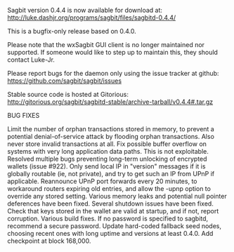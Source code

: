 Sagbit version 0.4.4 is now available for download at:
http://luke.dashjr.org/programs/sagbit/files/sagbitd-0.4.4/

This is a bugfix-only release based on 0.4.0.

Please note that the wxSagbit GUI client is no longer maintained nor supported. If someone would like to step up to maintain this, they should contact Luke-Jr.

Please report bugs for the daemon only using the issue tracker at github:
https://github.com/sagbit/sagbit/issues

Stable source code is hosted at Gitorious:
http://gitorious.org/sagbit/sagbitd-stable/archive-tarball/v0.4.4#.tar.gz

BUG FIXES

Limit the number of orphan transactions stored in memory, to prevent a potential denial-of-service attack by flooding orphan transactions. Also never store invalid transactions at all.
Fix possible buffer overflow on systems with very long application data paths. This is not exploitable.
Resolved multiple bugs preventing long-term unlocking of encrypted wallets (issue #922).
Only send local IP in "version" messages if it is globally routable (ie, not private), and try to get such an IP from UPnP if applicable.
Reannounce UPnP port forwards every 20 minutes, to workaround routers expiring old entries, and allow the -upnp option to override any stored setting.
Various memory leaks and potential null pointer deferences have been
fixed.
Several shutdown issues have been fixed.
Check that keys stored in the wallet are valid at startup, and if not,
report corruption.
Various build fixes.
If no password is specified to sagbitd, recommend a secure password.
Update hard-coded fallback seed nodes, choosing recent ones with long uptime and versions at least 0.4.0.
Add checkpoint at block 168,000.

